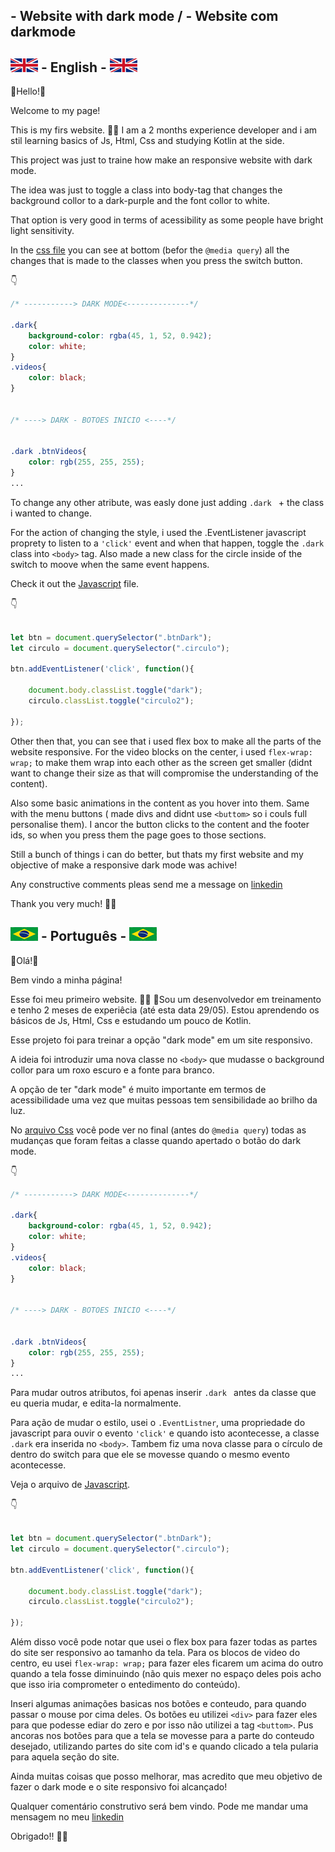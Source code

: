 ## - Website with dark mode / - Website com darkmode

## ![](images/uk-ico.jpg) - English - ![](images/uk-ico.jpg)

🌟Hello!🌟 

Welcome to my page! 

This is my firs website. 👨‍🎓 I am a 2 months experience developer and i am stil learning basics of Js, Html, Css and studying Kotlin at the side. 

This project was just to traine how make an responsive website with dark mode.

The idea was just to toggle a class into body-tag that changes the background collor to a dark-purple and the font collor to white.

That option is very good in terms of acessibility as some people have bright light sensitivity. 

In the [css file](styles/style.css) you can see at bottom (befor the ``` @media query ```) all the changes that is made to the classes when you press the switch button. 

👇

```css
/* -----------> DARK MODE<--------------*/

.dark{
    background-color: rgba(45, 1, 52, 0.942);
    color: white;
}
.videos{
    color: black;
}


/* ----> DARK - BOTOES INICIO <----*/


.dark .btnVideos{
    color: rgb(255, 255, 255);
}
...
```

To change any other atribute, was easly done just adding ```.dark ``` + the class i wanted to change.

For the action of changing the style, i used the .EventListener javascript proprety to listen to a ```'click'``` event and when that happen, toggle the ```.dark``` class into ```<body>``` tag. Also made a new class for the circle inside of the switch to moove when the same event happens. 

Check it out the [Javascript](script.js) file.

👇

```js

let btn = document.querySelector(".btnDark");
let circulo = document.querySelector(".circulo");

btn.addEventListener('click', function(){

    document.body.classList.toggle("dark");
    circulo.classList.toggle("circulo2");

});
```

Other then that, you can see that i used flex box to make all the parts of the website responsive. For the video blocks on the center, i used ```flex-wrap: wrap;``` to make them wrap into each other as the screen get smaller (didnt want to change their size as that will compromise the understanding of the content).

Also some basic animations in the content as you hover into them. Same with the menu buttons ( made divs and didnt use ```<buttom>``` so i couls full personalise them). I ancor the button clicks to the content and the footer ids, so when you press them the page goes to those sections.

Still a bunch of things i can do better, but thats my first website and my objective of make a responsive dark mode was achive! 

Any constructive comments pleas send me a message on [linkedin](https://www.linkedin.com/in/paulo-rafael-faria-dos-santos-a2ba65235/)

Thank you very much! 👋🙂

## ![](images/br-ico.jpg) - Português - ![](images/br-ico.jpg)

🌟Olá!🌟

 Bem vindo a minha página! 

Esse foi meu primeiro website. 👨‍🎓 🌟Sou um desenvolvedor em treinamento e tenho 2 meses de experiêcia (até esta data 29/05). Estou aprendendo os básicos de Js, Html, Css e estudando um pouco de Kotlin.

Esse projeto foi para treinar a opção "dark mode" em um site responsivo. 

A ideia foi introduzir uma nova classe no ```<body>``` que mudasse o background collor para um roxo escuro e a fonte para branco.

A opção de ter "dark mode" é muito importante em termos de acessibilidade uma vez que muitas pessoas tem sensibilidade ao brilho da luz. 

No [arquivo Css](styles/style.css) você pode ver no final (antes do ``` @media query ```) todas as mudanças que foram feitas a classe quando apertado o botão do dark mode.

👇

```css
/* -----------> DARK MODE<--------------*/

.dark{
    background-color: rgba(45, 1, 52, 0.942);
    color: white;
}
.videos{
    color: black;
}


/* ----> DARK - BOTOES INICIO <----*/


.dark .btnVideos{
    color: rgb(255, 255, 255);
}
...
```

Para mudar outros atributos, foi apenas inserir ```.dark ``` antes da classe que eu queria mudar, e edita-la normalmente.

Para ação de mudar o estilo, usei o ```.EventListner```, uma propriedade do javascript para ouvir o evento ```'click'``` e quando isto acontecesse, a classe ```.dark``` era inserida no ```<body>```. Tambem fiz uma nova classe para o círculo de dentro do switch para que ele se movesse quando o mesmo evento acontecesse. 

Veja o arquivo de [Javascript](script.js).

👇

```js

let btn = document.querySelector(".btnDark");
let circulo = document.querySelector(".circulo");

btn.addEventListener('click', function(){

    document.body.classList.toggle("dark");
    circulo.classList.toggle("circulo2");

});
```

Além disso você pode notar que usei o flex box para fazer todas as partes do site ser responsivo ao tamanho da tela. Para os blocos de video do centro, eu usei ```flex-wrap: wrap;``` para fazer eles ficarem um acima do outro quando a tela fosse diminuindo (não quis mexer no espaço deles pois acho que isso iria comprometer o entedimento do conteúdo).

Inseri algumas animações basicas nos botões e conteudo, para quando passar o mouse por cima deles. Os botões eu utilizei ```<div>``` para fazer eles para que podesse ediar do zero e por isso não utilizei a tag ```<buttom>```. Pus ancoras nos botões para que a tela se movesse para a parte do conteudo desejado, utilizando partes do site com id's e quando clicado a tela pularia para aquela seção do site. 

Ainda muitas coisas que posso melhorar, mas acredito que meu objetivo de fazer o dark mode e o site responsivo foi alcançado! 

Qualquer comentário construtivo será bem vindo. Pode me mandar uma mensagem no meu [linkedin](https://www.linkedin.com/in/paulo-rafael-faria-dos-santos-a2ba65235/)

Obrigado!! 👋🙂